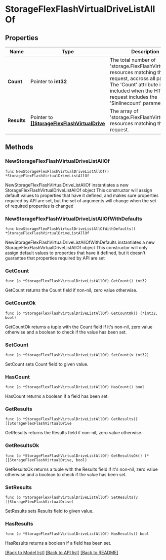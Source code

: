 # StorageFlexFlashVirtualDriveListAllOf

## Properties

Name | Type | Description | Notes
------------ | ------------- | ------------- | -------------
**Count** | Pointer to **int32** | The total number of &#39;storage.FlexFlashVirtualDrive&#39; resources matching the request, accross all pages. The &#39;Count&#39; attribute is included when the HTTP GET request includes the &#39;$inlinecount&#39; parameter. | [optional] 
**Results** | Pointer to [**[]StorageFlexFlashVirtualDrive**](storage.FlexFlashVirtualDrive.md) | The array of &#39;storage.FlexFlashVirtualDrive&#39; resources matching the request. | [optional] 

## Methods

### NewStorageFlexFlashVirtualDriveListAllOf

`func NewStorageFlexFlashVirtualDriveListAllOf() *StorageFlexFlashVirtualDriveListAllOf`

NewStorageFlexFlashVirtualDriveListAllOf instantiates a new StorageFlexFlashVirtualDriveListAllOf object
This constructor will assign default values to properties that have it defined,
and makes sure properties required by API are set, but the set of arguments
will change when the set of required properties is changed

### NewStorageFlexFlashVirtualDriveListAllOfWithDefaults

`func NewStorageFlexFlashVirtualDriveListAllOfWithDefaults() *StorageFlexFlashVirtualDriveListAllOf`

NewStorageFlexFlashVirtualDriveListAllOfWithDefaults instantiates a new StorageFlexFlashVirtualDriveListAllOf object
This constructor will only assign default values to properties that have it defined,
but it doesn't guarantee that properties required by API are set

### GetCount

`func (o *StorageFlexFlashVirtualDriveListAllOf) GetCount() int32`

GetCount returns the Count field if non-nil, zero value otherwise.

### GetCountOk

`func (o *StorageFlexFlashVirtualDriveListAllOf) GetCountOk() (*int32, bool)`

GetCountOk returns a tuple with the Count field if it's non-nil, zero value otherwise
and a boolean to check if the value has been set.

### SetCount

`func (o *StorageFlexFlashVirtualDriveListAllOf) SetCount(v int32)`

SetCount sets Count field to given value.

### HasCount

`func (o *StorageFlexFlashVirtualDriveListAllOf) HasCount() bool`

HasCount returns a boolean if a field has been set.

### GetResults

`func (o *StorageFlexFlashVirtualDriveListAllOf) GetResults() []StorageFlexFlashVirtualDrive`

GetResults returns the Results field if non-nil, zero value otherwise.

### GetResultsOk

`func (o *StorageFlexFlashVirtualDriveListAllOf) GetResultsOk() (*[]StorageFlexFlashVirtualDrive, bool)`

GetResultsOk returns a tuple with the Results field if it's non-nil, zero value otherwise
and a boolean to check if the value has been set.

### SetResults

`func (o *StorageFlexFlashVirtualDriveListAllOf) SetResults(v []StorageFlexFlashVirtualDrive)`

SetResults sets Results field to given value.

### HasResults

`func (o *StorageFlexFlashVirtualDriveListAllOf) HasResults() bool`

HasResults returns a boolean if a field has been set.


[[Back to Model list]](../README.md#documentation-for-models) [[Back to API list]](../README.md#documentation-for-api-endpoints) [[Back to README]](../README.md)


